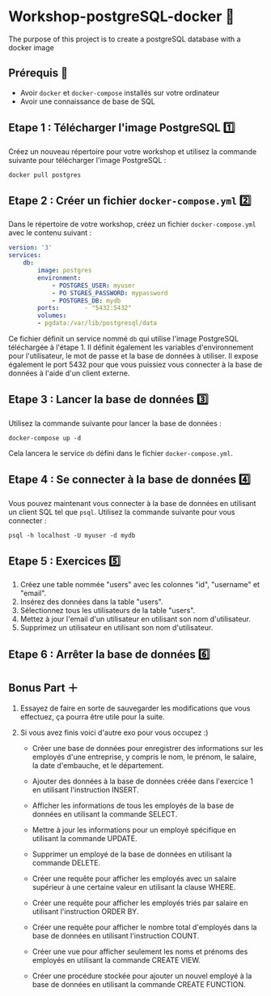 # Workshop-postgreSQL-docker 🔵
The purpose of this project is to create a postgreSQL database with a docker image

## Prérequis 📝

-   Avoir `docker` et `docker-compose` installés sur votre ordinateur
-   Avoir une connaissance de base de SQL

## Etape 1 : Télécharger l'image PostgreSQL 1️⃣

Créez un nouveau répertoire pour votre workshop et utilisez la commande suivante pour télécharger l'image PostgreSQL :

`docker pull postgres`

## Etape 2 : Créer un fichier `docker-compose.yml` 2️⃣

Dans le répertoire de votre workshop, créez un fichier `docker-compose.yml` avec le contenu suivant :

```yml
version: '3'
services:
    db:
        image: postgres
        environment:
            - POSTGRES_USER: myuser
            - PO STGRES_PASSWORD: mypassword
            - POSTGRES_DB: mydb
        ports:       - "5432:5432"
        volumes:       
        - pgdata:/var/lib/postgresql/data
``` 

Ce fichier définit un service nommé `db` qui utilise l'image PostgreSQL téléchargée à l'étape 1. Il définit également les variables d'environnement pour l'utilisateur, le mot de passe et la base de données à utiliser. Il expose également le port 5432 pour que vous puissiez vous connecter à la base de données à l'aide d'un client externe.

## Etape 3 : Lancer la base de données 3️⃣

Utilisez la commande suivante pour lancer la base de données :

`docker-compose up -d`

Cela lancera le service `db` défini dans le fichier `docker-compose.yml`.

## Etape 4 : Se connecter à la base de données 4️⃣

Vous pouvez maintenant vous connecter à la base de données en utilisant un client SQL tel que `psql`. Utilisez la commande suivante pour vous connecter :

`psql -h localhost -U myuser -d mydb`

## Etape 5 : Exercices 5️⃣

1.  Créez une table nommée "users" avec les colonnes "id", "username" et "email".
2.  Insérez des données dans la table "users".
3.  Sélectionnez tous les utilisateurs de la table "users".
4.  Mettez à jour l'email d'un utilisateur en utilisant son nom d'utilisateur.
5.  Supprimez un utilisateur en utilisant son nom d'utilisateur.

## Etape 6 : Arrêter la base de données 6️⃣

## Bonus Part ＋

1. Essayez de faire en sorte de sauvegarder les modifications que vous effectuez, ça pourra être utile pour la suite.

2. Si vous avez finis voici d'autre exo pour vous occupez :)

    - Créer une base de données pour enregistrer des informations sur les employés d'une entreprise, y compris le nom, le prénom, le salaire, la date d'embauche, et le département.

    - Ajouter des données à la base de données créée dans l'exercice 1 en utilisant l'instruction INSERT.

    - Afficher les informations de tous les employés de la base de données en utilisant la commande SELECT.

    - Mettre à jour les informations pour un employé spécifique en utilisant la commande UPDATE.

    - Supprimer un employé de la base de données en utilisant la commande DELETE.

    - Créer une requête pour afficher les employés avec un salaire supérieur à une certaine valeur en utilisant la clause WHERE.

    - Créer une requête pour afficher les employés triés par salaire en utilisant l'instruction ORDER BY.

    - Créer une requête pour afficher le nombre total d'employés dans la base de données en utilisant l'instruction COUNT.

    - Créer une vue pour afficher seulement les noms et prénoms des employés en utilisant la commande CREATE VIEW.

    - Créer une procédure stockée pour ajouter un nouvel employé à la base de données en utilisant la commande CREATE FUNCTION.
